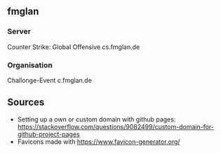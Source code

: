 <link rel="apple-touch-icon" sizes="57x57" href="/assets/favicons/apple-icon-57x57.png">
<link rel="apple-touch-icon" sizes="60x60" href="/assets/favicons/apple-icon-60x60.png">
<link rel="apple-touch-icon" sizes="72x72" href="/assets/favicons/apple-icon-72x72.png">
<link rel="apple-touch-icon" sizes="76x76" href="/assets/favicons/apple-icon-76x76.png">
<link rel="apple-touch-icon" sizes="114x114" href="/assets/favicons/apple-icon-114x114.png">
<link rel="apple-touch-icon" sizes="120x120" href="/assets/favicons/apple-icon-120x120.png">
<link rel="apple-touch-icon" sizes="144x144" href="/assets/favicons/apple-icon-144x144.png">
<link rel="apple-touch-icon" sizes="152x152" href="/assets/favicons/apple-icon-152x152.png">
<link rel="apple-touch-icon" sizes="180x180" href="/assets/favicons/apple-icon-180x180.png">
<link rel="icon" type="image/png" sizes="192x192"  href="/assets/favicons/android-icon-192x192.png">
<link rel="icon" type="image/png" sizes="32x32" href="/assets/favicons/favicon-32x32.png">
<link rel="icon" type="image/png" sizes="96x96" href="/assets/favicons/favicon-96x96.png">
<link rel="icon" type="image/png" sizes="16x16" href="/assets/favicons/favicon-16x16.png">
<link rel="manifest" href="/assets/favicons/manifest.json">
<meta name="msapplication-TileColor" content="#ffffff">
<meta name="msapplication-TileImage" content="/ms-icon-144x144.png">
<meta name="theme-color" content="#ffffff">

## fmglan

### Server
Counter Strike: Global Offensive
cs.fmglan.de

### Organisation
Challonge-Event
c.fmglan.de

## Sources
- Setting up a own or custom domain with github pages: https://stackoverflow.com/questions/9082499/custom-domain-for-github-project-pages
- Favicons made with
https://www.favicon-generator.org/

